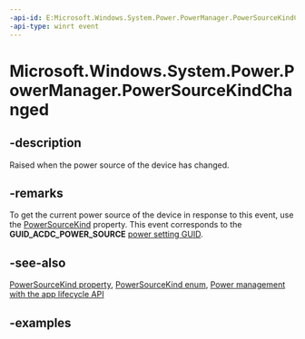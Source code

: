 ```yaml
---
-api-id: E:Microsoft.Windows.System.Power.PowerManager.PowerSourceKindChanged
-api-type: winrt event
---
```


# Microsoft.Windows.System.Power.PowerManager.PowerSourceKindChanged

<!--
public static event System.EventHandler<object> PowerSourceKindChanged;
-->


## -description

Raised when the power source of the device has changed.

## -remarks

To get the current power source of the device in response to this event, use the [PowerSourceKind](powermanager_powersourcekind.md) property. This event corresponds to the **GUID_ACDC_POWER_SOURCE** [power setting GUID](/windows/win32/power/power-setting-guids).

## -see-also

[PowerSourceKind property](powermanager_powersourcekind.md), [PowerSourceKind enum](powersourcekind.md), [Power management with the app lifecycle API](/windows/apps/windows-app-sdk/applifecycle/applifecycle-power)

## -examples


